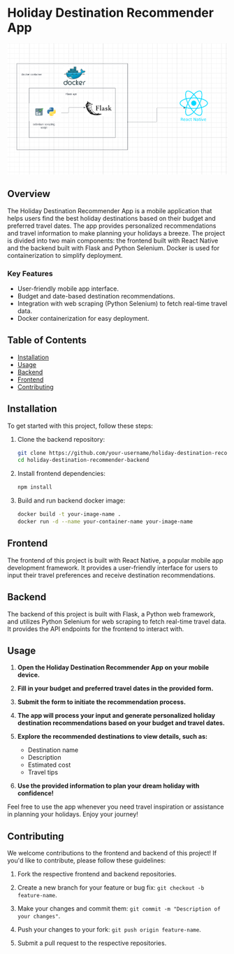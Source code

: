 # Holiday Destination Recommender App

![App Logo](archi.png)

## Overview

The Holiday Destination Recommender App is a mobile application that helps users find the best holiday destinations based on their budget and preferred travel dates. The app provides personalized recommendations and travel information to make planning your holidays a breeze. The project is divided into two main components: the frontend built with React Native and the backend built with Flask and Python Selenium. Docker is used for containerization to simplify deployment.

### Key Features

- User-friendly mobile app interface.
- Budget and date-based destination recommendations.
- Integration with web scraping (Python Selenium) to fetch real-time travel data.
- Docker containerization for easy deployment.

## Table of Contents

- [Installation](#installation)
- [Usage](#usage)
- [Backend](#backend)
- [Frontend](#frontend)
- [Contributing](#contributing)

## Installation

To get started with this project, follow these steps:

1. Clone the backend repository:

   ```bash
   git clone https://github.com/your-username/holiday-destination-recommender-backend.git
   cd holiday-destination-recommender-backend

2. Install frontend dependencies:

   ```bash
   npm install
3. Build and run backend docker image:

   ```bash
   docker build -t your-image-name .
   docker run -d --name your-container-name your-image-name
## Frontend

The frontend of this project is built with React Native, a popular mobile app development framework. It provides a user-friendly interface for users to input their travel preferences and receive destination recommendations.

## Backend

The backend of this project is built with Flask, a Python web framework, and utilizes Python Selenium for web scraping to fetch real-time travel data. It provides the API endpoints for the frontend to interact with.

## Usage

1. **Open the Holiday Destination Recommender App on your mobile device.**

2. **Fill in your budget and preferred travel dates in the provided form.**

3. **Submit the form to initiate the recommendation process.**

4. **The app will process your input and generate personalized holiday destination recommendations based on your budget and travel dates.**

5. **Explore the recommended destinations to view details, such as:**
   - Destination name
   - Description
   - Estimated cost
   - Travel tips

6. **Use the provided information to plan your dream holiday with confidence!**

Feel free to use the app whenever you need travel inspiration or assistance in planning your holidays. Enjoy your journey!

## Contributing

We welcome contributions to the frontend and backend of this project! If you'd like to contribute, please follow these guidelines:

1. Fork the respective frontend and backend repositories.

2. Create a new branch for your feature or bug fix: `git checkout -b feature-name`.

3. Make your changes and commit them: `git commit -m "Description of your changes"`.

4. Push your changes to your fork: `git push origin feature-name`.

5. Submit a pull request to the respective repositories.



